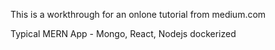 This is a workthrough for an onlone tutorial from medium.com

Typical MERN App - Mongo, React, Nodejs dockerized
